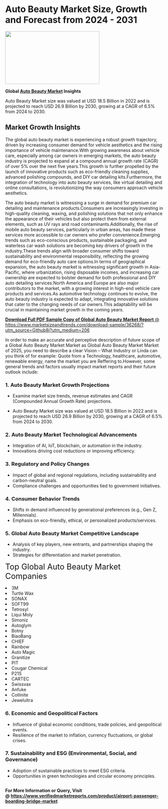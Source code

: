 <H1>Auto Beauty Market Size, Growth and Forecast from 2024 - 2031</H1><img class="aligncenter size-medium wp-image-584254" src="https://thirdeyenews.in/wp-content/uploads/2024/09/Global-Market-Research-300x168.jpeg" alt="" width="300" height="168" /><p><strong>Global&nbsp;<a href="https://www.marketsizeandtrends.com/download-sample/36268/?utm_source=Github8j?utm_medium=206">Auto Beauty Market</a> Insights</strong></p><p>Auto Beauty Market size was valued at USD 18.5 Billion in 2022 and is projected to reach USD 26.9 Billion by 2030, growing at a CAGR of 6.5% from 2024 to 2030.</p><p><h2>Market Growth Insights</h2> <p>The global auto beauty market is experiencing a robust growth trajectory, driven by increasing consumer demand for vehicle aesthetics and the rising importance of vehicle maintenance.With growing awareness about vehicle care, especially among car owners in emerging markets, the auto beauty industry is projected to expand at a compound annual growth rate (CAGR) of over 5% over the next five years.This growth is further propelled by the launch of innovative products such as eco-friendly cleaning supplies, advanced polishing compounds, and DIY car detailing kits.Furthermore, the integration of technology into auto beauty services, like virtual detailing and online consultations, is revolutionizing the way consumers approach vehicle aesthetics.</p> <p><a href="#sample-download"></a></p> <p>The auto beauty market is witnessing a surge in demand for premium car detailing and maintenance products.Consumers are increasingly investing in high-quality cleaning, waxing, and polishing solutions that not only enhance the appearance of their vehicles but also protect them from external elements, such as UV rays and road contaminants.Additionally, the rise of mobile auto beauty services, particularly in urban areas, has made these services more accessible to car owners who prefer convenience.Emerging trends such as eco-conscious products, sustainable packaging, and waterless car wash solutions are becoming key drivers of growth in the industry.These trends align with broader consumer shifts toward sustainability and environmental responsibility, reflecting the growing demand for eco-friendly auto care options.In terms of geographical expansion, the auto beauty market is witnessing significant growth in Asia-Pacific, where urbanization, rising disposable incomes, and increasing car ownership are expected to bolster demand for both professional and DIY auto detailing services.North America and Europe are also major contributors to the market, with a growing interest in high-end vehicle care products and services.As automotive technology continues to evolve, the auto beauty industry is expected to adapt, integrating innovative solutions that cater to the changing needs of car owners.This adaptability will be crucial in maintaining market growth in the coming years.</p> <p><a href="#more-insights"></p><p><span class=""><strong>Download Full PDF Sample Copy of Global Auto Beauty Market Report</strong> @ <a href="https://www.marketsizeandtrends.com/download-sample/36268/?utm_source=Github8j?utm_medium=206" target="_blank">https://www.marketsizeandtrends.com/download-sample/36268/?utm_source=Github8j?utm_medium=206</a></span></p><p>In order to make an accurate and perceptive description of future scope of a Global&nbsp;Auto Beauty Market Market as Global&nbsp;Auto Beauty Market Market of 2025, you need to describe a clear Vision &ndash; What Industry or Linda can you think of for example: Quote from a Technology, healthcare, automotive, renewable energy, name the market you are Reffering to.However, some general trends and factors usually impact market reports and their future outlook include:</p><h3>1.&nbsp;<strong>Auto Beauty Market Growth Projections</strong></h3><ul><li>Examine market size trends, revenue estimates and CAGR (Compounded Annual Growth Rate) projections.</li><li><p>Auto Beauty Market size was valued at USD 18.5 Billion in 2022 and is projected to reach USD 26.9 Billion by 2030, growing at a CAGR of 6.5% from 2024 to 2030.</p></li></ul><h3>2.&nbsp;<strong>Auto Beauty Market Technological Advancements</strong></h3><ul><li>Integration of AI, IoT, blockchain, or automation in the industry.</li><li>Innovations driving cost reductions or improving efficiency.</li></ul><h3>3.&nbsp;<strong>Regulatory and Policy Changes</strong></h3><ul><li>Impact of global and regional regulations, including sustainability and carbon-neutral goals.</li><li>Compliance challenges and opportunities tied to government initiatives.</li></ul><h3>4.&nbsp;<strong>Consumer Behavior Trends</strong></h3><ul><li>Shifts in demand influenced by generational preferences (e.g., Gen Z, Millennials).</li><li>Emphasis on eco-friendly, ethical, or personalized products/services.</li></ul><h3>5.&nbsp;<strong>Global Auto Beauty Market Competitive Landscape</strong></h3><ul><li>Analysis of key players, new entrants, and partnerships shaping the industry.</li><li>Strategies for differentiation and market penetration.</li></ul><p data-pm-slice="1 1 []"><span style="color: inherit; font-family: inherit; font-size: 25px;">Top Global Auto Beauty Market Companies</span></p><div class="" data-test-id=""><p><li>3M</li><li> Turtle Wax</li><li> SONAX</li><li> SOFT99</li><li> Tetrosyl</li><li> Liqui Moly</li><li> Simoniz</li><li> Autoglym</li><li> Botny</li><li> BiaoBang</li><li> CHIEF</li><li> Rainbow</li><li> Auto Magic</li><li> Granitize</li><li> PIT</li><li> Cougar Chemical</li><li> P21S</li><li> CARTEC</li><li> Swissvax</li><li> Anfuke</li><li> Collinite</li><li> Jewelultra</li></p></div><h3>6.&nbsp;<strong>Economic and Geopolitical Factors</strong></h3><ul><li>Influence of global economic conditions, trade policies, and geopolitical events.</li><li>Resilience of the market to inflation, currency fluctuations, or global crises.</li></ul><h3>7.&nbsp;<strong>Sustainability and ESG (Environmental, Social, and Governance)</strong></h3><ul><li>Adoption of sustainable practices to meet ESG criteria.</li><li>Opportunities in green technologies and circular economy principles.</li></ul><h2><strong style="font-size: 14px;">For More Information or Query, Visit @&nbsp;</strong><a style="background-color: #ffffff; font-size: 14px;" href="https://www.marketsizeandtrends.com/report/auto-beauty-market/" target="_blank">https://www.verifiedmarketreports.com/product/airport-passenger-boarding-bridge-market</a></h2>